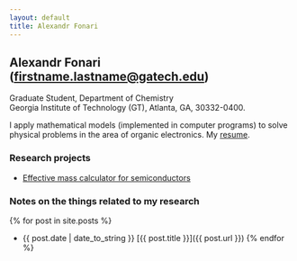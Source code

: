 ```yaml
---
layout: default
title: Alexandr Fonari
---
```


## Alexandr Fonari (firstname.lastname@gatech.edu)
Graduate Student, Department of Chemistry  
Georgia Institute of Technology (GT), Atlanta, GA, 30332-0400.

I apply mathematical models (implemented in computer programs) to solve physical problems in the area of organic electronics.
My [resume](resume.html).

### Research projects
 - [Effective mass calculator for semiconductors](emc/)

### Notes on the things related to my research

{% for post in site.posts %}
 - {{ post.date | date_to_string }} [{{ post.title }}]({{ post.url }})
{% endfor %}

